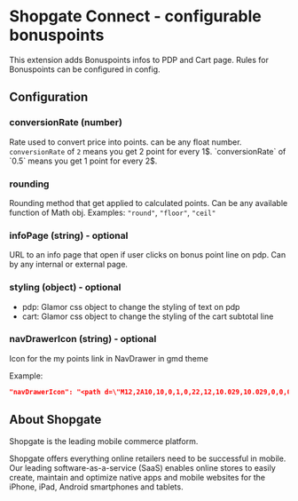 # Shopgate Connect - configurable bonuspoints

This extension adds Bonuspoints infos to PDP and Cart page.
Rules for Bonuspoints can be configured in config.

## Configuration

### conversionRate (number)
Rate used to convert price into points. can be any float number.
`conversionRate` of `2` means you get 2 point for every 1$.
`conversionRate` of `0.5` means you get 1 point for every 2$.

### rounding
Rounding method that get applied to calculated points. Can be any available function of Math obj.
Examples: `"round"`, `"floor"`, `"ceil"`

### infoPage (string) - optional
URL to an info page that open if user clicks on bonus point line on pdp. Can by any internal or external page.

### styling (object) - optional
- pdp: Glamor css object to change the styling of text on pdp
- cart: Glamor css object to change the styling of the cart subtotal line

### navDrawerIcon (string) - optional
Icon for the my points link in NavDrawer in gmd theme


Example:
```json
"navDrawerIcon": "<path d=\"M12,2A10,10,0,1,0,22,12,10.029,10.029,0,0,0,12,2Zm0,18a8,8,0,1,1,8-8A8.024,8.024,0,0,1,12,20Z\"/>\n<path d=\"M15.015,10.594l2.075-.14.93-1.1L14.2,9.614l-.741.886-2.244.156-.6.732,2.231-.148-.621.742-2.046.142-.605.732,2.034-.135-.653.781-3.536.229,3.257-3.9-4,.29L5.787,11.17l2.332-.154-2.4,2.863L4.844,14.9l9.035-.6.867-1.044-2,.13-.008-.013Z\"/>\n<path d=\"M19.121,11.5l-1.109.063.666-.826-.964.04-.691.843-.934.053-.6.731.946-.061-.647.789.989-.03.664-.824,1.087-.071Z\"/>\n"
```

## About Shopgate

Shopgate is the leading mobile commerce platform.

Shopgate offers everything online retailers need to be successful in mobile. Our leading
software-as-a-service (SaaS) enables online stores to easily create, maintain and optimize native
apps and mobile websites for the iPhone, iPad, Android smartphones and tablets.
